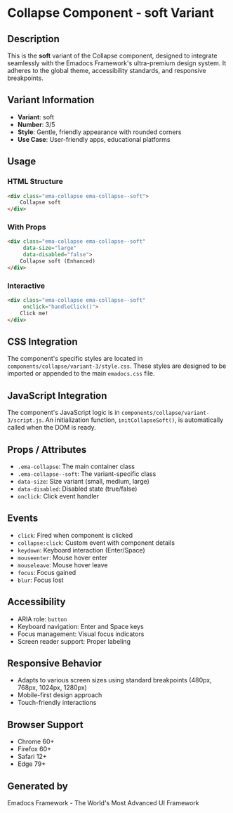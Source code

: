 # Collapse Component - soft Variant

## Description
This is the **soft** variant of the Collapse component, designed to integrate seamlessly with the Emadocs Framework's ultra-premium design system. It adheres to the global theme, accessibility standards, and responsive breakpoints.

## Variant Information
- **Variant**: soft
- **Number**: 3/5
- **Style**: Gentle, friendly appearance with rounded corners
- **Use Case**: User-friendly apps, educational platforms

## Usage

### HTML Structure
```html
<div class="ema-collapse ema-collapse--soft">
    Collapse soft
</div>
```

### With Props
```html
<div class="ema-collapse ema-collapse--soft" 
     data-size="large" 
     data-disabled="false">
    Collapse soft (Enhanced)
</div>
```

### Interactive
```html
<div class="ema-collapse ema-collapse--soft" 
     onclick="handleClick()">
    Click me!
</div>
```

## CSS Integration
The component's specific styles are located in `components/collapse/variant-3/style.css`. These styles are designed to be imported or appended to the main `emadocs.css` file.

## JavaScript Integration
The component's JavaScript logic is in `components/collapse/variant-3/script.js`. An initialization function, `initCollapseSoft()`, is automatically called when the DOM is ready.

## Props / Attributes
- `.ema-collapse`: The main container class
- `.ema-collapse--soft`: The variant-specific class
- `data-size`: Size variant (small, medium, large)
- `data-disabled`: Disabled state (true/false)
- `onclick`: Click event handler

## Events
- `click`: Fired when component is clicked
- `collapse:click`: Custom event with component details
- `keydown`: Keyboard interaction (Enter/Space)
- `mouseenter`: Mouse hover enter
- `mouseleave`: Mouse hover leave
- `focus`: Focus gained
- `blur`: Focus lost

## Accessibility
- ARIA role: `button`
- Keyboard navigation: Enter and Space keys
- Focus management: Visual focus indicators
- Screen reader support: Proper labeling

## Responsive Behavior
- Adapts to various screen sizes using standard breakpoints (480px, 768px, 1024px, 1280px)
- Mobile-first design approach
- Touch-friendly interactions

## Browser Support
- Chrome 60+
- Firefox 60+
- Safari 12+
- Edge 79+

## Generated by
Emadocs Framework - The World's Most Advanced UI Framework
